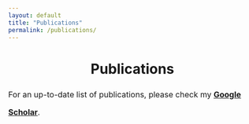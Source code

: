 ```yaml
---
layout: default
title: "Publications"
permalink: /publications/
---
```


<h1 style="text-align: center;">Publications</h1>

<div style="max-width: 800px; margin: 1rem auto; font-size: 1rem; line-height: 2.2; text-align:">

  <p>
    For an up-to-date list of publications, please check my
    <strong><a href="https://scholar.google.com/citations?user=DRw2sL8AAAAJ&hl=en" target="_blank">Google Scholar</a></strong>.
  </p>

</div>


